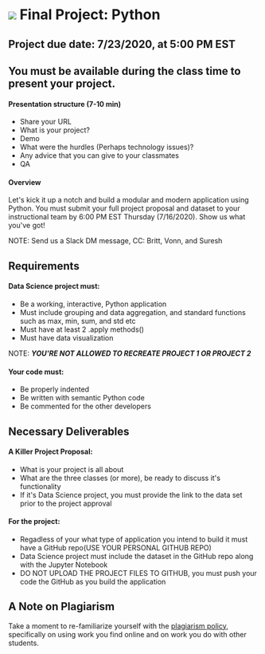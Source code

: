 # ![](https://ga-dash.s3.amazonaws.com/production/assets/logo-9f88ae6c9c3871690e33280fcf557f33.png) Final Project: Python

## Project due date: 7/23/2020, at 5:00 PM EST
## You must be available during the class time to present your project.



#### Presentation structure (7-10 min)
- Share your URL
- What is your project?
- Demo
- What were the hurdles (Perhaps technology issues)? 
- Any advice that you can give to your classmates
- QA

#### Overview
Let's kick it up a notch and build a modular and modern application using Python.
You must submit your full project proposal and dataset to your instructional team by 6:00 PM EST Thursday (7/16/2020).
Show us what you've got!

NOTE: Send us a Slack DM message, CC: Britt, Vonn, and Suresh

## Requirements

#### Data Science project must:
- Be a working, interactive, Python application
- Must include grouping and data aggregation, and standard functions such as max, min, sum, and std etc
- Must have at least 2 .apply methods()
- Must have data visualization 

NOTE: ***YOU'RE NOT ALLOWED TO RECREATE PROJECT 1 OR PROJECT 2***

#### Your code must:
- Be properly indented  
- Be written with semantic Python code  
- Be commented for the other developers    

## Necessary Deliverables

#### A Killer Project Proposal:
- What is your project is all about
- What are the three classes (or more), be ready to discuss it's functionality
- If it's Data Science project, you must provide the link to the data set prior to the project approval

#### For the project:
- Regadless of your what type of application you intend to build it must have a GitHub repo(USE YOUR PERSONAL GITHUB REPO)
- Data Science project must include the dataset in the GitHub repo along with the Jupyter Notebook
- DO NOT UPLOAD THE PROJECT FILES TO GITHUB, you must push your code the GitHub as you build the application

## A Note on Plagiarism
Take a moment to re-familiarize yourself with the [plagiarism policy](https://git.generalassemb.ly/PYTH-5-19/final-project/blob/master/Plagiarism.MD), specifically on using work you find online and on work you do with other students.

